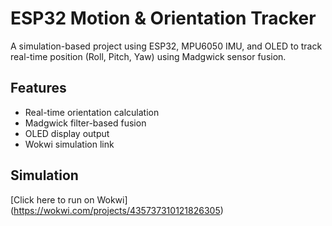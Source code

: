 # ESP32 Motion & Orientation Tracker

A simulation-based project using ESP32, MPU6050 IMU, and OLED to track real-time position (Roll, Pitch, Yaw) using Madgwick sensor fusion.

## Features
- Real-time orientation calculation
- Madgwick filter-based fusion
- OLED display output
- Wokwi simulation link

## Simulation
[Click here to run on Wokwi] (https://wokwi.com/projects/435737310121826305)
